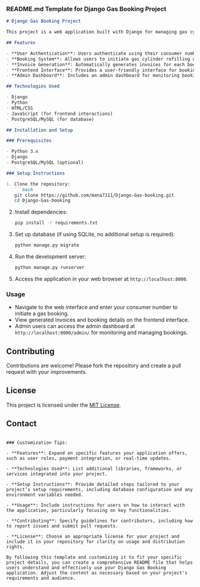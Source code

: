 
### README.md Template for Django Gas Booking Project

```markdown
# Django Gas Booking Project

This project is a web application built with Django for managing gas cylinder refilling bookings.

## Features

- **User Authentication**: Users authenticate using their consumer number.
- **Booking System**: Allows users to initiate gas cylinder refilling orders.
- **Invoice Generation**: Automatically generates invoices for each booking.
- **Frontend Interface**: Provides a user-friendly interface for booking and viewing invoices.
- **Admin Dashboard**: Includes an admin dashboard for monitoring bookings and financial metrics.

## Technologies Used

- Django
- Python
- HTML/CSS
- JavaScript (for frontend interactions)
- PostgreSQL/MySQL (for database)

## Installation and Setup

### Prerequisites

- Python 3.x
- Django
- PostgreSQL/MySQL (optional)

### Setup Instructions

1. Clone the repository:
   ```bash
   git clone https://github.com/mana7111/Django-Gas-booking.git
   cd Django-Gas-booking
   ```

2. Install dependencies:
   ```bash
   pip install -r requirements.txt
   ```

3. Set up database (if using SQLite, no additional setup is required):
   ```bash
   python manage.py migrate
   ```

4. Run the development server:
   ```bash
   python manage.py runserver
   ```

5. Access the application in your web browser at `http://localhost:8000`.

### Usage

- Navigate to the web interface and enter your consumer number to initiate a gas booking.
- View generated invoices and booking details on the frontend interface.
- Admin users can access the admin dashboard at `http://localhost:8000/admin/` for monitoring and managing bookings.

## Contributing

Contributions are welcome! Please fork the repository and create a pull request with your improvements.

## License

This project is licensed under the [MIT License](LICENSE).

## Contact



```

### Customization Tips:

- **Features**: Expand on specific features your application offers, such as user roles, payment integration, or real-time updates.
  
- **Technologies Used**: List additional libraries, frameworks, or services integrated into your project.

- **Setup Instructions**: Provide detailed steps tailored to your project’s setup requirements, including database configuration and any environment variables needed.

- **Usage**: Include instructions for users on how to interact with the application, particularly focusing on key functionalities.

- **Contributing**: Specify guidelines for contributors, including how to report issues and submit pull requests.

- **License**: Choose an appropriate license for your project and include it in your repository for clarity on usage and distribution rights.

By following this template and customizing it to fit your specific project details, you can create a comprehensive README file that helps users understand and effectively use your Django Gas Booking application. Adjust the content as necessary based on your project's requirements and audience.
